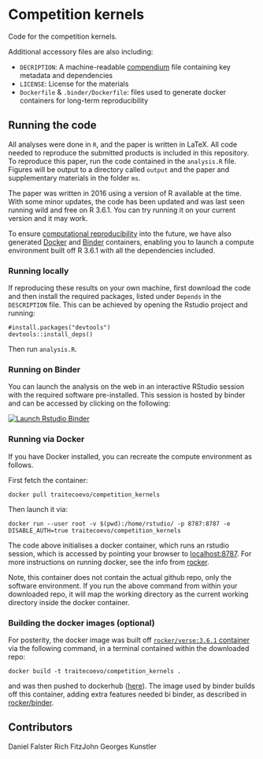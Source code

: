 # Competition kernels

Code for the competition kernels.


Additional accessory files are also including:

- `DECRIPTION`: A machine-readable [compendium]() file containing key metadata and dependencies 
- `LICENSE`: License for the materials
- `Dockerfile` & `.binder/Dockerfile`: files used to generate docker containers for long-term reproducibility

## Running the code

All analyses were done in `R`, and the paper is written in LaTeX. All code needed to reproduce the submitted products is included in this repository. To reproduce this paper, run the code contained in the `analysis.R` file. Figures will be output to a directory called `output` and the paper and supplementary materials in the folder `ms`.


The paper was written in 2016 using a version of R available at the time. With some minor updates, the code has been updated and was last seen running wild and free on R 3.6.1. You can try running it on your current version and it may work. 

To ensure [computational reproducibility](https://www.britishecologicalsociety.org/wp-content/uploads/2017/12/guide-to-reproducible-code.pdf) into the future, we have also generated [Docker](http://dockerhub.com) and [Binder](https://mybinder.org) containers, enabling you to launch a compute environment built off R 3.6.1 with all the dependencies included.

### Running locally

If reproducing these results on your own machine, first download the code and then install the required packages, listed under `Depends` in the `DESCRIPTION` file. This can be achieved by opening the Rstudio project and running:

```{r}
#install.packages("devtools")
devtools::install_deps()
```

Then run `analysis.R`. 

### Running on Binder 

You can launch the analysis on the web in an interactive RStudio session with the required software pre-installed. This session is hosted by binder and can be accessed by clicking on the following:

[![Launch Rstudio Binder](http://mybinder.org/badge_logo.svg)](https://mybinder.org/v2/gh/traitecoevo/competition_kernels/master?urlpath=rstudio)

### Running via Docker

If you have Docker installed, you can recreate the compute environment as follows. 

First fetch the container:

```
docker pull traitecoevo/competition_kernels
```

Then launch it via:

```
docker run --user root -v $(pwd):/home/rstudio/ -p 8787:8787 -e DISABLE_AUTH=true traitecoevo/competition_kernels
```

The code above initialises a docker container, which runs an rstudio session, which is accessed by pointing your browser to [localhost:8787](http://localhost:8787). For more instructions on running docker, see the info from [rocker](https://hub.docker.com/r/rocker/rstudio).

Note, this container does not contain the actual github repo, only the software environment. If you run the above command from within your downloaded repo, it will map the working directory as the current working directory inside the docker container.

### Building the docker images (optional)

For posterity, the docker image was built off [`rocker/verse:3.6.1` container](https://hub.docker.com/r/rocker/verse) via the following command, in a terminal contained within the downloaded repo:

```
docker build -t traitecoevo/competition_kernels .
```

and was then pushed to dockerhub ([here](https://cloud.docker.com/u/traitecoevo/repository/docker/traitecoevo/competition_kernels)). The image used by binder builds off this container, adding extra features needed bi binder, as described in [rocker/binder](https://hub.docker.com/r/rocker/binder/dockerfile).


Contributors
------------------------
Daniel Falster
Rich FitzJohn
Georges Kunstler
